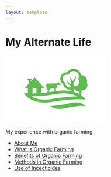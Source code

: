 ```yaml
---
layout: template
---
```


# My Alternate Life

![](_images/logo.png)

My experience with organic farming.

-  [About Me](README.md)
-  [What is Organic Farming](topics/intro.md)
-  [Benefits of Organic Farming](topics/benefits.md)
-  [Methods in Organic Farming](topics/methods.md)
-  [Use of Incecticides](topics/incecticides.md)
